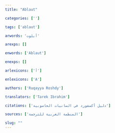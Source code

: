 ```yaml
---
title: "Ablaut"

categories: ['']

tags: ['ablaut']

arwords: 'أبلوت'

arexps: []

enwords: ['Ablaut']

enexps: []

arlexicons: ['أ']

enlexicons: ['A']

authors: ['Ruqayya Roshdy']

translators: ['Tarek Ibrahim']

citations: ['دليل أكسفورد في السانيات الحاسوبية']

sources: ['المنظمة العربية للترجمة']

slug: ""
---
```


